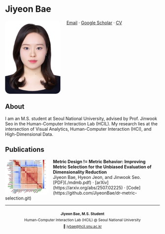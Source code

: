 <link rel="stylesheet" href="assets/css/custom.css">

# Jiyeon Bae

<img src="./me.jpg" alt="profile photo" width="180" align="left" style="margin-right:20px; border-radius:15px;">

[Email](mailto:jybae@hcil.snu.ac.kr) · [Google Scholar](https://scholar.google.com/citations?user=BETDiI4AAAAJ&hl=ko) · [CV](./cv.pdf)

<br clear="left"/>

## About
I am an M.S. student at Seoul National University, advised by Prof. Jinwook Seo in the Human-Computer Interaction Lab (HCIL).
My research lies at the intersection of Visual Analytics, Human-Computer Interaction (HCI), and High-Dimensional Data.

## Publications

<div class="pub-item">
  <img class="pub-thumb" src="./paper.png" alt="thumbnail" style="width:140px; border-radius:8px; float:left; margin-right:16px;">

  <div>
    <b>Metric Design != Metric Behavior: Improving Metric Selection for the Unbiased Evaluation of Dimensionality Reduction</b><br>
    Jiyeon Bae, Hyeon Jeon, and Jinwook Seo.<br>
    [PDF](./mdmb.pdf) · [arXiv](https://arxiv.org/abs/2507.02225) · [Code](https://github.com/JiyeonBae/dr-metric-selection.git)
  </div>

  <div style="clear:left;"></div>
</div>

---

<p align="center">
  <sub>
    <b>Jiyeon Bae, M.S. Student</b><br>
    Human-Computer Interaction Lab (HCIL) @ Seoul National University<br>
    📧 <a href="mailto:jybae@hcil.snu.ac.kr">jybae@hcil.snu.ac.kr</a>
  </sub>
</p>
